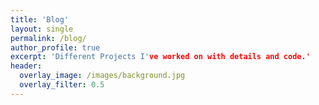 ```yaml
---
title: 'Blog'
layout: single
permalink: /blog/
author_profile: true
excerpt: 'Different Projects I've worked on with details and code.'
header:
  overlay_image: /images/background.jpg
  overlay_filter: 0.5 
---
```

